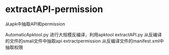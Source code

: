 # extractAPI-permission
从apk中抽取API和permission

AutomaticApktool.py  进行大规模反编译，利用apktool
extractAPI.py   从反编译的文件的smali文件中抽取api
extractpermission 从反编译文件的manifest.xml中抽取权限
